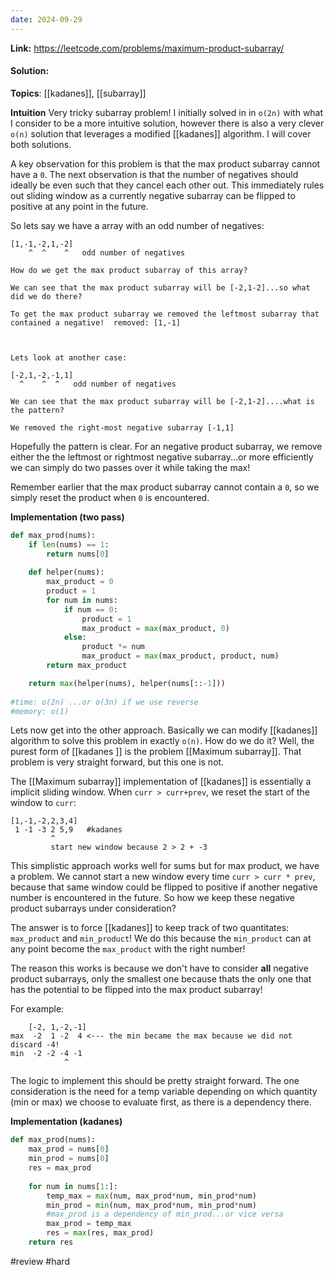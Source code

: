 ```yaml
---
date: 2024-09-29
---
```

**Link:** https://leetcode.com/problems/maximum-product-subarray/
#### Solution:

**Topics**: [[kadanes]], [[subarray]]

**Intuition**
Very tricky subarray problem! I initially solved in in `o(2n)` with what I consider to be a more intuitive solution, however there is also a very clever `o(n)` solution that leverages a modified [[kadanes]] algorithm. I will cover both solutions. 

A key observation for this problem is that the max product subarray cannot have a `0`. The next observation is that the number of negatives should ideally be even such that they cancel each other out. This immediately rules out sliding window as a currently negative subarray can be flipped to positive at any point in the future. 

So lets say we have a array with an odd number of negatives:
```
[1,-1,-2,1,-2]
    ^  ^    ^   odd number of negatives

How do we get the max product subarray of this array?

We can see that the max product subarray will be [-2,1-2]...so what did we do there?

To get the max product subarray we removed the leftmost subarray that contained a negative!  removed: [1,-1]



Lets look at another case:

[-2,1,-2,-1,1]
  ^    ^  ^   odd number of negatives

We can see that the max product subarray will be [-2,1-2]....what is the pattern?

We removed the right-most negative subarray [-1,1]
```

Hopefully the pattern is clear. For an negative product subarray, we remove either the the leftmost or rightmost negative subarray...or more efficiently we can simply do two passes over it while taking the max! 

Remember earlier that the max product subarray cannot contain a `0`, so we simply reset the product when `0` is encountered. 

**Implementation (two pass)**
```python
def max_prod(nums):
	if len(nums) == 1:
		return nums[0]
		
	def helper(nums):
		max_product = 0
		product = 1
		for num in nums:
			if num == 0:
				product = 1
				max_product = max(max_product, 0)
			else:
				product *= num
				max_product = max(max_product, product, num)
		return max_product

	return max(helper(nums), helper(nums[::-1]))
	
#time: o(2n) ...or o(3n) if we use reverse
#memory: o(1)
```


Lets now get into the other approach. Basically we can modify [[kadanes]] algorithm to solve this problem in exactly `o(n)`. How do we do it? Well, the purest form of [[kadanes ]] is the problem [[Maximum subarray]]. That problem is very straight forward, but this one is not. 

The [[Maximum subarray]] implementation of [[kadanes]] is essentially a implicit sliding window. When `curr > curr+prev`, we reset the start of the window to `curr`:

```
[1,-1,-2,2,3,4]
 1 -1 -3 2 5,9   #kadanes 
         ^
         start new window because 2 > 2 + -3
```

This simplistic approach works well for sums but for max product, we have a problem. We cannot start a new window every time `curr > curr * prev`, because that same window could be flipped to positive if another negative number is encountered in the future. So how we keep these negative product subarrays under consideration? 

The answer is to force [[kadanes]] to keep track of two quantitates: `max_product` and `min_product`!  We do this because the `min_product` can at any point become the `max_product` with the right number! 

The reason this works is because we don't have to consider **all** negative product subarrays, only the smallest one because thats the only one that has the potential to be flipped into the max product subarray!

For example:
```
    [-2, 1,-2,-1]
max  -2  1 -2  4 <--- the min became the max because we did not discard -4!
min  -2 -2 -4 -1 
            ^    
```

The logic to implement this should be pretty straight forward. The one consideration is the need for a temp variable depending on which quantity (min or max) we choose to evaluate first, as there is a dependency there. 

**Implementation (kadanes)**
```python
def max_prod(nums):
	max_prod = nums[0]
	min_prod = nums[0]
	res = max_prod
	
	for num in nums[1:]:
		temp_max = max(num, max_prod*num, min_prod*num) 
		min_prod = min(num, max_prod*num, min_prod*num) 
		#max_prod is a dependency of min_prod...or vice versa
		max_prod = temp_max
		res = max(res, max_prod)
	return res
```

#review 
#hard 

